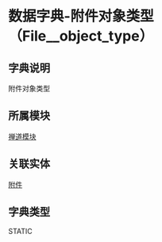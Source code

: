 # 数据字典-附件对象类型（File__object_type）
## 字典说明
附件对象类型

## 所属模块
[禅道模块](../module/zentao)

## 关联实体
[附件](../module/zentao/File)

## 字典类型
STATIC



